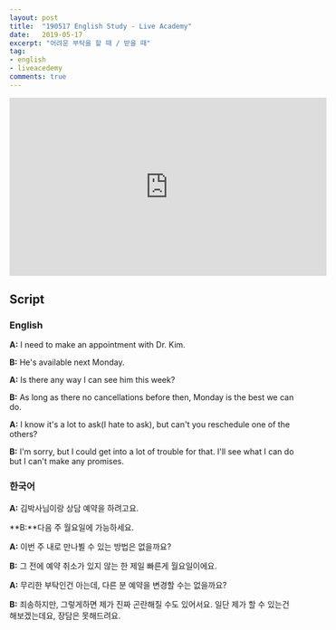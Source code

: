 ```yaml
---
layout: post
title:  "190517 English Study - Live Academy"
date:   2019-05-17
excerpt: "어려운 부탁을 할 때 / 받을 때"
tag:
- english
- liveacedemy
comments: true
---
```


<iframe width="560" height="315" src="https://www.youtube.com/embed/adDFOB3ZNtY" frameborder="0" allow="accelerometer; autoplay; encrypted-media; gyroscope; picture-in-picture" allowfullscreen></iframe>

## Script

### English

**A:** I need to make an appointment with Dr. Kim.

**B:** He's available next Monday.

**A:** Is there any way I can see him this week?

**B:** As long as there no cancellations before then, Monday is the best we can do.

**A:** I know it's a lot to ask(I hate to ask), but can't you reschedule one of the others?

**B:** I'm sorry, but I could get into a lot of trouble for that. I'll see what I can do but I can't make any promises.

### 한국어

**A:** 김박사님이랑 상담 예약을 하려고요.

**B:**다음 주 월요일에 가능하세요.

**A:** 이번 주 내로 만나뵐 수 있는 방법은 없을까요?

**B:** 그 전에 예약 취소가 있지 않는 한 제일 빠른게 월요일이에요.

**A:** 무리한 부탁인건 아는데, 다른 분 예약을 변경할 수는 없을까요?

**B:** 죄송하지만, 그렇게하면 제가 진짜 곤란해질 수도 있어서요. 일단 제가 할 수 있는건 해보겠는데요, 장담은 못해드려요.